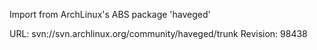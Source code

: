 Import from ArchLinux's ABS package 'haveged'

URL: svn://svn.archlinux.org/community/haveged/trunk
Revision: 98438
